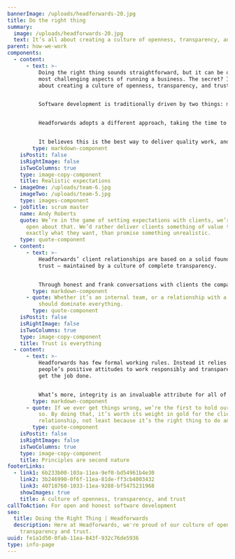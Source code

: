 ```yaml
---
bannerImage: /uploads/headforwards-20.jpg
title: Do the right thing
summary:
  image: /uploads/headforwards-20.jpg
  text: It’s all about creating a culture of openness, transparency, and trust
parent: how-we-work
components:
  - content:
      - text: >-
          Doing the right thing sounds straightforward, but it can be one of the
          most challenging aspects of running a business. The secret? It’s all
          about creating a culture of openness, transparency, and trust.  


          Software development is traditionally driven by two things: money and deadlines, but racing to meet deadlines can cause big problems with quality and delivery.  


          Headforwards adopts a different approach, taking the time to understand a client’s vision, focusing on what’s achievable, and prioritising the work in line with Agile principles.


          It believes this is the best way to deliver quality work, and its clients think so too.
        type: markdown-component
    isPostit: false
    isRightImage: false
    isTwoColumns: true
    type: image-copy-component
    title: Realistic expectations
  - imageOne: /uploads/team-6.jpg
    imageTwo: /uploads/team-5.jpg
    type: images-component
  - jobTitle: scrum master
    name: Andy Roberts
    quote: We’re in the game of setting expectations with clients, we’re completely
      open about that. We’d rather deliver clients something of value that does
      exactly what they want, than promise something unrealistic.
    type: quote-component
  - content:
      - text: >-
          Headforwards’ client relationships are based on a solid foundation of
          trust – maintained by a culture of complete transparency. 


          Through honest and frank conversations with clients the company is able to build stronger relationships, and work to its full potential – which means a better end product and happier customers.
        type: markdown-component
      - quote: Whether it’s an internal team, or a relationship with a client, trust
          should dominate everything.
        type: quote-component
    isPostit: false
    isRightImage: false
    isTwoColumns: true
    type: image-copy-component
    title: Trust is everything
  - content:
      - text: >-
          Headforwards has few formal working rules. Instead it relies on
          people’s positive attitudes to work responsibly and transparently to
          get the job done. 


          What’s more, integrity is an invaluable attribute for all of its people – something the company prides itself in fostering.
        type: markdown-component
      - quote: If we ever get things wrong, we’re the first to hold our hands up and say
          so. By doing that, it’s worth its weight in gold for the client
          relationship, not least because it’s the right thing to do anyway.
        type: quote-component
    isPostit: false
    isRightImage: false
    isTwoColumns: true
    type: image-copy-component
    title: Principles are second nature
footerLinks:
  - link1: 6b233b00-103a-11ea-9ef0-bd54961b4e30
    link2: 3b246990-0f6f-11ea-81de-ff3cb4003432
    link3: 40718760-1033-11ea-9288-bf5475231968
    showImages: true
    title: A culture of openness, transparency, and trust
callToAction: For open and honest software development
seo:
  title: Doing the Right Thing | Headforwards
  description: Here at Headforwards, we're proud of our culture of openness,
    transparency and trust.
uuid: fe1a1d50-0fab-11ea-843f-932c76de5936
type: info-page
---
```

